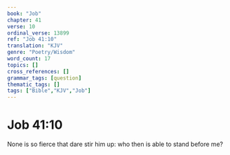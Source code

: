 ```yaml
---
book: "Job"
chapter: 41
verse: 10
ordinal_verse: 13899
ref: "Job 41:10"
translation: "KJV"
genre: "Poetry/Wisdom"
word_count: 17
topics: []
cross_references: []
grammar_tags: [question]
thematic_tags: []
tags: ["Bible","KJV","Job"]
---
```


# Job 41:10

None is so fierce that dare stir him up: who then is able to stand before me?
